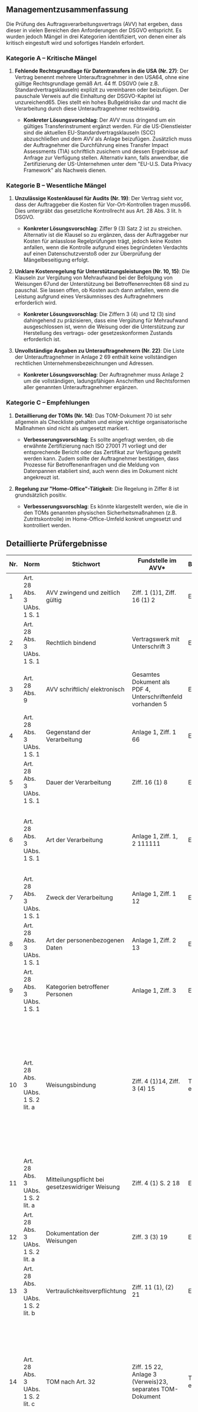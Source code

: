## Managementzusammenfassung

Die Prüfung des Auftragsverarbeitungsvertrags (AVV) hat ergeben, dass dieser in vielen Bereichen den Anforderungen der DSGVO entspricht. Es wurden jedoch Mängel in drei Kategorien identifiziert, von denen einer als kritisch eingestuft wird und sofortiges Handeln erfordert.

### Kategorie A – Kritische Mängel

1. **Fehlende Rechtsgrundlage für Datentransfers in die USA (Nr. 27)**: Der Vertrag benennt mehrere Unterauftragnehmer in den USA64, ohne eine gültige Rechtsgrundlage gemäß Art. 44 ff. DSGVO (wie z.B. Standardvertragsklauseln) explizit zu vereinbaren oder beizufügen. Der pauschale Verweis auf die Einhaltung der DSGVO-Kapitel ist unzureichend65. Dies stellt ein hohes Bußgeldrisiko dar und macht die Verarbeitung durch diese Unterauftragnehmer rechtswidrig.
    
    - **Konkreter Lösungsvorschlag**: Der AVV muss dringend um ein gültiges Transferinstrument ergänzt werden. Für die US-Dienstleister sind die aktuellen EU-Standardvertragsklauseln (SCC) abzuschließen und dem AVV als Anlage beizufügen. Zusätzlich muss der Auftragnehmer die Durchführung eines Transfer Impact Assessments (TIA) schriftlich zusichern und dessen Ergebnisse auf Anfrage zur Verfügung stellen. Alternativ kann, falls anwendbar, die Zertifizierung der US-Unternehmen unter dem "EU-U.S. Data Privacy Framework" als Nachweis dienen.
        

### Kategorie B – Wesentliche Mängel

1. **Unzulässige Kostenklausel für Audits (Nr. 19)**: Der Vertrag sieht vor, dass der Auftraggeber die Kosten für Vor-Ort-Kontrollen tragen muss66. Dies untergräbt das gesetzliche Kontrollrecht aus Art. 28 Abs. 3 lit. h DSGVO.
    
    - **Konkreter Lösungsvorschlag**: Ziffer 9 (3) Satz 2 ist zu streichen. Alternativ ist die Klausel so zu ergänzen, dass der Auftraggeber nur Kosten für anlasslose Regelprüfungen trägt, jedoch keine Kosten anfallen, wenn die Kontrolle aufgrund eines begründeten Verdachts auf einen Datenschutzverstoß oder zur Überprüfung der Mängelbeseitigung erfolgt.
        
2. **Unklare Kostenregelung für Unterstützungsleistungen (Nr. 10, 15)**: Die Klauseln zur Vergütung von Mehraufwand bei der Befolgung von Weisungen 67und der Unterstützung bei Betroffenenrechten 68 sind zu pauschal. Sie lassen offen, ob Kosten auch dann anfallen, wenn die Leistung aufgrund eines Versäumnisses des Auftragnehmers erforderlich wird.
    
    - **Konkreter Lösungsvorschlag**: Die Ziffern 3 (4) und 12 (3) sind dahingehend zu präzisieren, dass eine Vergütung für Mehraufwand ausgeschlossen ist, wenn die Weisung oder die Unterstützung zur Herstellung des vertrags- oder gesetzeskonformen Zustands erforderlich ist.
        
3. **Unvollständige Angaben zu Unterauftragnehmern (Nr. 22)**: Die Liste der Unterauftragnehmer in Anlage 2 69 enthält keine vollständigen rechtlichen Unternehmensbezeichnungen und Adressen.
    
    - **Konkreter Lösungsvorschlag**: Der Auftragnehmer muss Anlage 2 um die vollständigen, ladungsfähigen Anschriften und Rechtsformen aller genannten Unterauftragnehmer ergänzen.
        

### Kategorie C – Empfehlungen

1. **Detaillierung der TOMs (Nr. 14)**: Das TOM-Dokument 70 ist sehr allgemein als Checkliste gehalten und einige wichtige organisatorische Maßnahmen sind nicht als umgesetzt markiert.
    
    - **Verbesserungsvorschlag**: Es sollte angefragt werden, ob die erwähnte Zertifizierung nach ISO 27001 71 vorliegt und der entsprechende Bericht oder das Zertifikat zur Verfügung gestellt werden kann. Zudem sollte der Auftragnehmer bestätigen, dass Prozesse für Betroffenenanfragen und die Meldung von Datenpannen etabliert sind, auch wenn dies im Dokument nicht angekreuzt ist.
        
2. **Regelung zur "Home-Office"-Tätigkeit**: Die Regelung in Ziffer 8 ist grundsätzlich positiv.
    
    - **Verbesserungsvorschlag**: Es könnte klargestellt werden, wie die in den TOMs genannten physischen Sicherheitsmaßnahmen (z.B. Zutrittskontrolle) im Home-Office-Umfeld konkret umgesetzt und kontrolliert werden.

## Detaillierte Prüfergebnisse

| Nr. | Norm                               | Stichwort                                          | Fundstelle im AVV*                                          | Bewertung         | Erläuterung/Mangel                                                                                                                                                                                                                                                                                                                                                                                                                                     |
| --- | ---------------------------------- | -------------------------------------------------- | ----------------------------------------------------------- | ----------------- | ------------------------------------------------------------------------------------------------------------------------------------------------------------------------------------------------------------------------------------------------------------------------------------------------------------------------------------------------------------------------------------------------------------------------------------------------------ |
| 1   | Art. 28 Abs. 3 UAbs. 1 S. 1        | AVV zwingend und zeitlich gültig                   | Ziff. 1 (1)1, Ziff. 16 (1) 2                                | Erfüllt           | Der Vertrag wird explizit als AVV i.S.d. Art. 28 DSGVO geschlossen und seine Laufzeit ist an den Hauptvertrag gekoppelt.                                                                                                                                                                                                                                                                                                                               |
| 2   | Art. 28 Abs. 3 UAbs. 1 S. 1        | Rechtlich bindend                                  | Vertragswerk mit Unterschrift 3                             | Erfüllt           | Der Vertrag stellt ein bindendes Rechtsinstrument dar.                                                                                                                                                                                                                                                                                                                                                                                                 |
| 3   | Art. 28 Abs. 9                     | AVV schriftlich/ elektronisch                      | Gesamtes Dokument als PDF 4, Unterschriftenfeld vorhanden 5 | Erfüllt           | Die Schriftform (hier: elektronische Form nach § 126a BGB durch das Dokument an sich) ist gewahrt. Alle Anlagen sind Teil des Dokuments.                                                                                                                                                                                                                                                                                                               |
| 4   | Art. 28 Abs. 3 UAbs. 1 S. 1        | Gegenstand der Verarbeitung                        | Anlage 1, Ziff. 1 66                                        | Erfüllt           | Der Gegenstand ist mit "Bereitstellung der Plattform ‚Tellscale‘" 77 ausreichend präzise benannt.                                                                                                                                                                                                                                                                                                                                                      |
| 5   | Art. 28 Abs. 3 UAbs. 1 S. 1        | Dauer der Verarbeitung                             | Ziff. 16 (1) 8                                              | Erfüllt           | Die Dauer ist an die Laufzeit des Hauptvertrages gekoppelt 9, was laut Checkliste ausreichend ist10.                                                                                                                                                                                                                                                                                                                                                   |
| 6   | Art. 28 Abs. 3 UAbs. 1 S. 1        | Art der Verarbeitung                               | Anlage 1, Ziff. 1, 2 111111                                 | Erfüllt           | Obwohl die Arten der Verarbeitung (i.S.v. Art. 4 Nr. 2 DSGVO) nicht explizit aufgelistet sind, ergeben sie sich hinreichend klar aus dem Zweck und den Datenarten (z.B. Speicherung, Übermittlung, Bereitstellung).                                                                                                                                                                                                                                    |
| 7   | Art. 28 Abs. 3 UAbs. 1 S. 1        | Zweck der Verarbeitung                             | Anlage 1, Ziff. 1 12                                        | Erfüllt           | Die Zwecke (Bereitstellung/Verbesserung der Dienstleistungen, Analyse) sind präzise genannt.                                                                                                                                                                                                                                                                                                                                                           |
| 8   | Art. 28 Abs. 3 UAbs. 1 S. 1        | Art der personenbezogenen Daten                    | Anlage 1, Ziff. 2 13                                        | Erfüllt           | Die Datenarten (Bestands-, Kontakt-, Inhalts-, Abrechnungsdaten) sind klar kategorisiert.                                                                                                                                                                                                                                                                                                                                                              |
| 9   | Art. 28 Abs. 3 UAbs. 1 S. 1        | Kategorien betroffener Personen                    | Anlage 1, Ziff. 3                                           | Erfüllt           | Die Kategorien (User, Kunden der User, Interessenten der User) sind benannt.                                                                                                                                                                                                                                                                                                                                                                           |
| 10  | Art. 28 Abs. 3 UAbs. 1 S. 2 lit. a | Weisungsbindung                                    | Ziff. 4 (1)14, Ziff. 3 (4) 15                               | Teilweise erfüllt | Die grundsätzliche Weisungsbindung ist gegeben. Jedoch wird in Ziff. 3 (4) eine Vergütung für Mehraufwände durch ergänzende Weisungen vorbehalten16. Die Checkliste sieht Kostenpflichtigkeit von Weisungen als Mangel an, es sei denn, es handelt sich um Weisungen, die über die vertraglichen Vereinbarungen hinausgehen und nicht zur Abwehr von Rechtsverstößen dienen17. Die Formulierung ist hier zu pauschal.                                  |
| 11  | Art. 28 Abs. 3 UAbs. 1 S. 2 lit. a | Mitteilungspflicht bei gesetzeswidriger Weisung    | Ziff. 4 (1) S. 2 18                                         | Erfüllt           | Die Verpflichtung zur Mitteilung vor der Verarbeitung ist korrekt und unter dem Vorbehalt eines wichtigen öffentlichen Interesses formuliert.                                                                                                                                                                                                                                                                                                          |
| 12  | Art. 28 Abs. 3 UAbs. 1 S. 2 lit. a | Dokumentation der Weisungen                        | Ziff. 3 (3) 19                                              | Erfüllt           | Weisungen müssen in Textform erfolgen20, was eine Form der Dokumentation sicherstellt.                                                                                                                                                                                                                                                                                                                                                                 |
| 13  | Art. 28 Abs. 3 UAbs. 1 S. 2 lit. b | Vertraulichkeitsverpflichtung                      | Ziff. 11 (1), (2) 21                                        | Erfüllt           | Der Auftragnehmer und seine Beschäftigten werden zur Vertraulichkeit verpflichtet.                                                                                                                                                                                                                                                                                                                                                                     |
| 14  | Art. 28 Abs. 3 UAbs. 1 S. 2 lit. c | TOM nach Art. 32                                   | Ziff. 15 22, Anlage 3 (Verweis)23, separates TOM-Dokument   | Teilweise erfüllt | Der AVV verweist auf die TOMs und regelt den Umgang mit Änderungen24. Das beigefügte TOM-Dokument 25ist vorhanden, jedoch sind wichtige organisatorische Maßnahmen nicht angekreuzt (z.B. formalisierter Prozess für Auskunftsanfragen 26, dokumentierter Prozess für Datenpannen 27). Die Angabe einer Zertifizierung 28 ist positiv, ersetzt aber nicht die konkreten Maßnahmen.                                                                     |
| 15  | Art. 28 Abs. 3 UAbs. 1 S. 2 lit. e | Unterstützung bei Betroffenenrechten               | Ziff. 1229, Ziff. 12 (3) 30                                 | Teilweise erfüllt | Die Pflicht zur Unterstützung ist normiert. Jedoch wird in Ziff. 12 (3) eine Vergütung für Mehraufwände des Auftragnehmers vorbehalten31. Gemäß Checkliste ist dies ein Mangel, wenn die Kosten auch dann anfallen, wenn die Unterstützung wegen eines Vertragsverstoßes des Auftragnehmers nötig wird32. Die Klausel ist zu undifferenziert.                                                                                                          |
| 16  | Art. 28 Abs. 3 UAbs. 1 S. 2 lit. f | Unterstützung bei Pflichten aus Art. 32-36         | Ziff. 7 (3)33, Ziff. 6 (3)34, Ziff. 4                       | Erfüllt           | Der Auftragnehmer verpflichtet sich zur Unterstützung bei der Einhaltung der Pflichten aus Art. 32-36 DSGVO35. Dies ist für Art. 33, 34 konkretisiert36.                                                                                                                                                                                                                                                                                               |
| 17  | Art. 28 Abs. 3 UAbs. 1 S. 2 lit. g | Lösch- und Rückgabepflicht                         | Ziff. 17 37                                                 | Erfüllt           | Die Regelung entspricht den gesetzlichen Vorgaben, inklusive des Wahlrechts des Auftraggebers und der Berücksichtigung gesetzlicher Aufbewahrungspflichten38.                                                                                                                                                                                                                                                                                          |
| 18  | Art. 28 Abs. 3 UAbs. 1 S. 2 lit. h | Nachweispflicht                                    | Ziff. 9 (2), (4) 39393939                                   | Erfüllt           | Der Auftragnehmer ist zur Auskunftserteilung und Vorlage von Nachweisen (z.B. Testate) verpflichtet, um die Einhaltung der Pflichten zu belegen.                                                                                                                                                                                                                                                                                                       |
| 19  | Art. 28 Abs. 3 UAbs. 1 S. 2 lit. h | Kontrollrechte (Audits)                            | Ziff. 940, Ziff. 9 (3) 41                                   | Nicht erfüllt     | Das Kontrollrecht wird eingeräumt, aber Ziff. 9 (3) verpflichtet den Auftraggeber, die entstehenden Aufwände inkl. Personalkosten für Vor-Ort-Kontrollen zu ersetzen42. Die Checkliste stuft eine solche Kostentragungspflicht, die nicht nach dem Anlass der Kontrolle differenziert, als Mangel ein43.                                                                                                                                               |
| 20  | Art. 28 Abs. 3 UAbs. 2             | Remonstrationspflicht                              | Ziff. 4 (3) 44                                              | Erfüllt           | Der Auftragnehmer ist verpflichtet, den Auftraggeber unverzüglich zu informieren, wenn eine Weisung seiner Auffassung nach gegen Vorschriften verstößt.                                                                                                                                                                                                                                                                                                |
| 21  | Art. 28 Abs. 2, 4                  | Unterauftragnehmer nur mit Genehmigung             | Ziff. 10 (1), (2) 45                                        | Erfüllt           | Es wird eine allgemeine Genehmigung für die in Anlage 2 genannten Unterauftragnehmer erteilt. Für neue oder wechselnde Unterauftragnehmer ist ein Informations- und Widerspruchsverfahren ("Zustimmungsfiktion") vorgesehen 464646, das laut Checkliste unter bestimmten Bedingungen zulässig ist47.                                                                                                                                                   |
| 22  | Art. 28 Abs. 2                     | Bestimmtheit der Unterauftragnehmer                | Anlage 2 48                                                 | Teilweise erfüllt | Die Unterauftragnehmer sind mit Dienstleistung und Serverstandort benannt. Es fehlen jedoch die vollständigen rechtlichen Bezeichnungen und Adressen der Unternehmen (z.B. ist "Stripe" kein vollständiger Firmenname). Dies ist laut Checkliste ein Mangel49.                                                                                                                                                                                         |
| 23  | Art. 28 Abs. 2                     | Vorherige Information über neue Unterauftragnehmer | Ziff. 10 (2) 50                                             | Erfüllt           | Eine "push"-Information in Textform mit einer Frist von 4 Wochen ist vorgesehen 51, was den Anforderungen der Checkliste genügt52.                                                                                                                                                                                                                                                                                                                     |
| 24  | Art. 28 Abs. 2                     | Einspruchsmöglichkeit                              | Ziff. 10 (2) 5353                                           | Erfüllt           | Eine Einspruchsfrist von drei Wochen wird gewährt54. Im Falle des Widerspruchs hat der Auftragnehmer ein Kündigungsrecht mit einer Frist von mindestens 14 Tagen 55, was die in der Checkliste genannte Mindestfrist erfüllt56.                                                                                                                                                                                                                        |
| 25  | Art. 28 Abs. 4                     | Gleiche Pflichten für Unterauftragnehmer           | Ziff. 10 (5), (6), (7) 5757575757                           | Erfüllt           | Der AVV verpflichtet den Auftragnehmer, mit Unterauftragnehmern Verträge nach Art. 28 DSGVO zu schließen und dieselben Pflichten aufzuerlegen58. Dies schließt Kontrollrechte explizit ein59.                                                                                                                                                                                                                                                          |
| 26  | Art. 5 Abs. 2                      | Rechenschaftspflicht                               | Gesamtvertrag                                               | Teilweise erfüllt | Der Vertrag ist in weiten Teilen klar formuliert, aber die Mängel bei den Kostenklauseln (Nr. 19), der unzureichenden Spezifizierung der Unterauftragnehmer (Nr. 22) und insbesondere beim Datentransfer (Nr. 27) führen zu Unklarheiten bezüglich der vollständigen Einhaltung der Rechenschaftspflicht.                                                                                                                                              |
| 27  | Art. 44 ff.                        | Rechtsgrundlage für Datenexporte                   | Ziff. 4 (2) 60, Anlage 2 61                                 | Nicht erfüllt     | Anlage 2 listet mehrere Unterauftragnehmer mit Serverstandort in den USA62. Ziff. 4 (2) erlaubt zwar eine Datenverarbeitung außerhalb der EU/EWR, verweist aber nur allgemein auf die "Voraussetzungen der Art. 44-48 DSGVO"63. Es wird kein konkretes Transferinstrument (z.B. Standardvertragsklauseln inkl. Transfer Impact Assessment oder Angemessenheitsbeschluss) benannt oder beigefügt. Dies ist ein schwerwiegender Verstoß gegen die DSGVO. |

---

